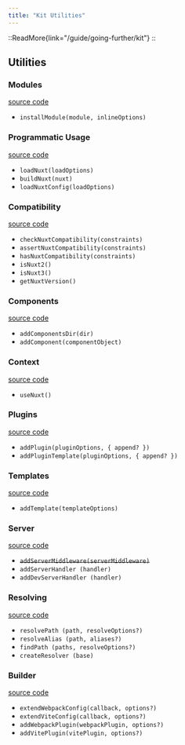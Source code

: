 ```yaml
---
title: "Kit Utilities"
---
```


::ReadMore{link="/guide/going-further/kit"}
::

## Utilities

### Modules

[source code](https://github.com/nuxt/framework/blob/main/packages/kit/src/module)

- `installModule(module, inlineOptions)`

### Programmatic Usage

[source code](https://github.com/nuxt/framework/blob/main/packages/kit/src/loader)

- `loadNuxt(loadOptions)`
- `buildNuxt(nuxt)`
- `loadNuxtConfig(loadOptions)`

### Compatibility

[source code](https://github.com/nuxt/framework/blob/main/packages/kit/src/compatibility.ts)

- `checkNuxtCompatibility(constraints)`
- `assertNuxtCompatibility(constraints)`
- `hasNuxtCompatibility(constraints)`
- `isNuxt2()`
- `isNuxt3()`
- `getNuxtVersion()`

### Components

[source code](https://github.com/nuxt/framework/blob/main/packages/kit/src/components.ts)

- `addComponentsDir(dir)`
- `addComponent(componentObject)`

### Context

[source code](https://github.com/nuxt/framework/blob/main/packages/kit/src/context.ts)

- `useNuxt()`

### Plugins

[source code](https://github.com/nuxt/framework/blob/main/packages/kit/src/plugin.ts)

- `addPlugin(pluginOptions, { append? })`
- `addPluginTemplate(pluginOptions, { append? })`

### Templates

[source code](https://github.com/nuxt/framework/blob/main/packages/kit/src/template.ts)

- `addTemplate(templateOptions)`

### Server

[source code](https://github.com/nuxt/framework/blob/main/packages/kit/src/server.ts)

- ~~`addServerMiddleware(serverMiddleware)`~~
- `addServerHandler (handler)`
- `addDevServerHandler (handler)`

### Resolving

[source code](https://github.com/nuxt/framework/blob/main/packages/kit/src/resolve.ts)

- `resolvePath (path, resolveOptions?)`
- `resolveAlias (path, aliases?)`
- `findPath (paths, resolveOptions?)`
- `createResolver (base)`

### Builder

[source code](https://github.com/nuxt/framework/blob/main/packages/kit/src/build.ts)

- `extendWebpackConfig(callback, options?)`
- `extendViteConfig(callback, options?)`
- `addWebpackPlugin(webpackPlugin, options?)`
- `addVitePlugin(vitePlugin, options?)`
